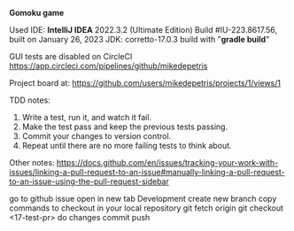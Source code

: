 **Gomoku game**

Used IDE: **IntelliJ IDEA** 2022.3.2 (Ultimate Edition) Build #IU-223.8617.56, built on January 26, 2023
JDK: corretto-17.0.3
build with "**gradle build**"

GUI tests are disabled on CircleCI https://app.circleci.com/pipelines/github/mikedepetris


Project board at: https://github.com/users/mikedepetris/projects/1/views/1


TDD notes:

1. Write a test, run it, and watch it fail.
2. Make the test pass and keep the previous tests passing.
3. Commit your changes to version control.
4. Repeat until there are no more failing tests to think about.

Other notes:
https://docs.github.com/en/issues/tracking-your-work-with-issues/linking-a-pull-request-to-an-issue#manually-linking-a-pull-request-to-an-issue-using-the-pull-request-sidebar

go to github issue
open in new tab
Development
create new branch
copy commands to checkout in your local repository
    git fetch origin
    git checkout <17-test-pr>
do changes
commit push
